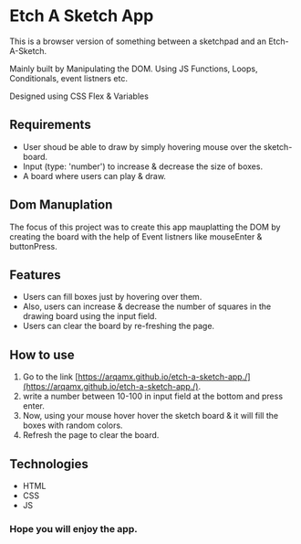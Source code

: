 # Etch A Sketch App

This is a browser version of something between a sketchpad and an Etch-A-Sketch.

Mainly built by Manipulating the DOM. Using JS Functions, Loops, Conditionals, event listners etc.

Designed using CSS Flex & Variables




## Requirements

- User shoud be able to draw by simply hovering mouse over the sketch-board.
- Input (type: 'number') to increase & decrease the size of boxes.
- A board where users can play & draw.



## Dom Manuplation
The focus of this project was to create this app mauplatting the DOM by creating the board with the help of Event listners like mouseEnter & buttonPress.




## Features
* Users can fill boxes just by hovering over them.
* Also, users can increase & decrease the number of squares in the drawing board using the input field.
* Users can clear the board by re-freshing the page.

## How to use
1. Go to the link [https://arqamx.github.io/etch-a-sketch-app./](https://arqamx.github.io/etch-a-sketch-app./).
2. write a number between 10-100 in input field at the bottom and press enter.
3. Now, using your mouse hover hover the sketch board & it will fill the boxes with random colors.
4. Refresh the page to clear the board.

## Technologies
* HTML
* CSS
* JS


### Hope you will enjoy the app.
